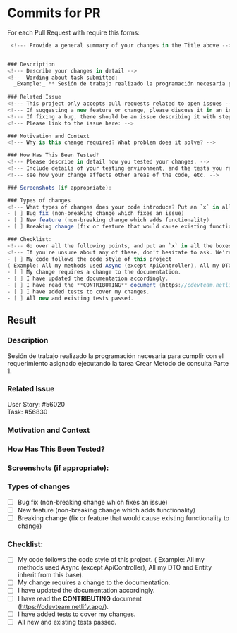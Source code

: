 # Commits for PR
For each Pull Request with require this forms:

```csharp
 <!--- Provide a general summary of your changes in the Title above -->


### Description
<!--- Describe your changes in detail -->
<!--  Wording about task submitted: 
  _Example:_ ** Sesión de trabajo realizado la programación necesaria para cumplir con el requerimiento asignado ejecutando la tarea Crear Metodo de consulta Parte 1-->
  
### Related Issue
<!--- This project only accepts pull requests related to open issues -->
<!--- If suggesting a new feature or change, please discuss it in an issue first -->
<!--- If fixing a bug, there should be an issue describing it with steps to reproduce -->
<!--- Please link to the issue here: -->

### Motivation and Context
<!--- Why is this change required? What problem does it solve? -->

### How Has This Been Tested?
<!--- Please describe in detail how you tested your changes. -->
<!--- Include details of your testing environment, and the tests you ran to -->
<!--- see how your change affects other areas of the code, etc. -->

### Screenshots (if appropriate):

### Types of changes
<!--- What types of changes does your code introduce? Put an `x` in all the boxes that apply: -->
- [ ] Bug fix (non-breaking change which fixes an issue)
- [ ] New feature (non-breaking change which adds functionality)
- [ ] Breaking change (fix or feature that would cause existing functionality to change)

### Checklist:
<!--- Go over all the following points, and put an `x` in all the boxes that apply. -->
<!--- If you're unsure about any of these, don't hesitate to ask. We're here to help! -->
- [ ] My code follows the code style of this project
( Example: All my methods used Async (except ApiController), All my DTO and Entity inherit from this base).
- [ ] My change requires a change to the documentation.
- [ ] I have updated the documentation accordingly.
- [ ] I have read the **CONTRIBUTING** document (https://cdevteam.netlify.app/).
- [ ] I have added tests to cover my changes.
- [ ] All new and existing tests passed.
```

## Result


### Description

Sesión de trabajo realizado la programación necesaria para cumplir con el requerimiento asignado ejecutando la tarea Crear Metodo de consulta Parte 1.
  
### Related Issue
  User Story: #56020 <br/>
  Task: #56830 

### Motivation and Context
<!--- Why is this change required? What problem does it solve? -->

### How Has This Been Tested?
<!--- Please describe in detail how you tested your changes. -->
<!--- Include details of your testing environment, and the tests you ran to -->
<!--- see how your change affects other areas of the code, etc. -->

### Screenshots (if appropriate):

### Types of changes
<!--- What types of changes does your code introduce? Put an `x` in all the boxes that apply: -->
- [ ] Bug fix (non-breaking change which fixes an issue)
- [ ] New feature (non-breaking change which adds functionality)
- [ ] Breaking change (fix or feature that would cause existing functionality to change)

### Checklist:
<!--- Go over all the following points, and put an `x` in all the boxes that apply. -->
<!--- If you're unsure about any of these, don't hesitate to ask. We're here to help! -->
- [ ] My code follows the code style of this project.
( Example: All my methods used Async (except ApiController), All my DTO and Entity inherit from this base).
- [ ] My change requires a change to the documentation.
- [ ] I have updated the documentation accordingly.
- [ ] I have read the **CONTRIBUTING** document (https://cdevteam.netlify.app/).
- [ ] I have added tests to cover my changes.
- [ ] All new and existing tests passed.
